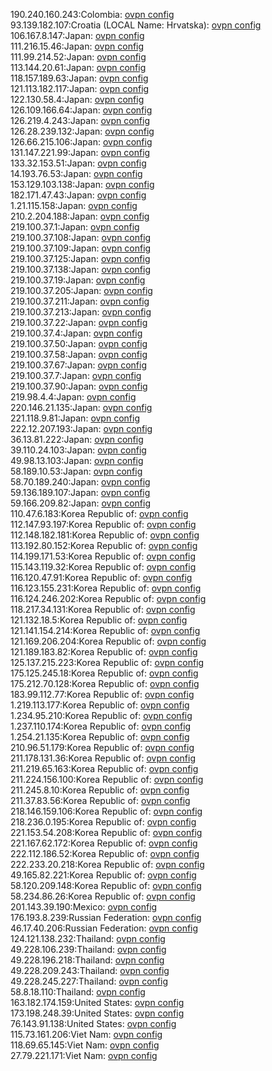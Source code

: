 190.240.160.243:Colombia: [ovpn config](vpn/190_240_160_243.ovpn)  
93.139.182.107:Croatia (LOCAL Name: Hrvatska): [ovpn config](vpn/93_139_182_107.ovpn)  
106.167.8.147:Japan: [ovpn config](vpn/106_167_8_147.ovpn)  
111.216.15.46:Japan: [ovpn config](vpn/111_216_15_46.ovpn)  
111.99.214.52:Japan: [ovpn config](vpn/111_99_214_52.ovpn)  
113.144.20.61:Japan: [ovpn config](vpn/113_144_20_61.ovpn)  
118.157.189.63:Japan: [ovpn config](vpn/118_157_189_63.ovpn)  
121.113.182.117:Japan: [ovpn config](vpn/121_113_182_117.ovpn)  
122.130.58.4:Japan: [ovpn config](vpn/122_130_58_4.ovpn)  
126.109.166.64:Japan: [ovpn config](vpn/126_109_166_64.ovpn)  
126.219.4.243:Japan: [ovpn config](vpn/126_219_4_243.ovpn)  
126.28.239.132:Japan: [ovpn config](vpn/126_28_239_132.ovpn)  
126.66.215.106:Japan: [ovpn config](vpn/126_66_215_106.ovpn)  
131.147.221.99:Japan: [ovpn config](vpn/131_147_221_99.ovpn)  
133.32.153.51:Japan: [ovpn config](vpn/133_32_153_51.ovpn)  
14.193.76.53:Japan: [ovpn config](vpn/14_193_76_53.ovpn)  
153.129.103.138:Japan: [ovpn config](vpn/153_129_103_138.ovpn)  
182.171.47.43:Japan: [ovpn config](vpn/182_171_47_43.ovpn)  
1.21.115.158:Japan: [ovpn config](vpn/1_21_115_158.ovpn)  
210.2.204.188:Japan: [ovpn config](vpn/210_2_204_188.ovpn)  
219.100.37.1:Japan: [ovpn config](vpn/219_100_37_1.ovpn)  
219.100.37.108:Japan: [ovpn config](vpn/219_100_37_108.ovpn)  
219.100.37.109:Japan: [ovpn config](vpn/219_100_37_109.ovpn)  
219.100.37.125:Japan: [ovpn config](vpn/219_100_37_125.ovpn)  
219.100.37.138:Japan: [ovpn config](vpn/219_100_37_138.ovpn)  
219.100.37.19:Japan: [ovpn config](vpn/219_100_37_19.ovpn)  
219.100.37.205:Japan: [ovpn config](vpn/219_100_37_205.ovpn)  
219.100.37.211:Japan: [ovpn config](vpn/219_100_37_211.ovpn)  
219.100.37.213:Japan: [ovpn config](vpn/219_100_37_213.ovpn)  
219.100.37.22:Japan: [ovpn config](vpn/219_100_37_22.ovpn)  
219.100.37.4:Japan: [ovpn config](vpn/219_100_37_4.ovpn)  
219.100.37.50:Japan: [ovpn config](vpn/219_100_37_50.ovpn)  
219.100.37.58:Japan: [ovpn config](vpn/219_100_37_58.ovpn)  
219.100.37.67:Japan: [ovpn config](vpn/219_100_37_67.ovpn)  
219.100.37.7:Japan: [ovpn config](vpn/219_100_37_7.ovpn)  
219.100.37.90:Japan: [ovpn config](vpn/219_100_37_90.ovpn)  
219.98.4.4:Japan: [ovpn config](vpn/219_98_4_4.ovpn)  
220.146.21.135:Japan: [ovpn config](vpn/220_146_21_135.ovpn)  
221.118.9.81:Japan: [ovpn config](vpn/221_118_9_81.ovpn)  
222.12.207.193:Japan: [ovpn config](vpn/222_12_207_193.ovpn)  
36.13.81.222:Japan: [ovpn config](vpn/36_13_81_222.ovpn)  
39.110.24.103:Japan: [ovpn config](vpn/39_110_24_103.ovpn)  
49.98.13.103:Japan: [ovpn config](vpn/49_98_13_103.ovpn)  
58.189.10.53:Japan: [ovpn config](vpn/58_189_10_53.ovpn)  
58.70.189.240:Japan: [ovpn config](vpn/58_70_189_240.ovpn)  
59.136.189.107:Japan: [ovpn config](vpn/59_136_189_107.ovpn)  
59.166.209.82:Japan: [ovpn config](vpn/59_166_209_82.ovpn)  
110.47.6.183:Korea Republic of: [ovpn config](vpn/110_47_6_183.ovpn)  
112.147.93.197:Korea Republic of: [ovpn config](vpn/112_147_93_197.ovpn)  
112.148.182.181:Korea Republic of: [ovpn config](vpn/112_148_182_181.ovpn)  
113.192.80.152:Korea Republic of: [ovpn config](vpn/113_192_80_152.ovpn)  
114.199.171.53:Korea Republic of: [ovpn config](vpn/114_199_171_53.ovpn)  
115.143.119.32:Korea Republic of: [ovpn config](vpn/115_143_119_32.ovpn)  
116.120.47.91:Korea Republic of: [ovpn config](vpn/116_120_47_91.ovpn)  
116.123.155.231:Korea Republic of: [ovpn config](vpn/116_123_155_231.ovpn)  
116.124.246.202:Korea Republic of: [ovpn config](vpn/116_124_246_202.ovpn)  
118.217.34.131:Korea Republic of: [ovpn config](vpn/118_217_34_131.ovpn)  
121.132.18.5:Korea Republic of: [ovpn config](vpn/121_132_18_5.ovpn)  
121.141.154.214:Korea Republic of: [ovpn config](vpn/121_141_154_214.ovpn)  
121.169.206.204:Korea Republic of: [ovpn config](vpn/121_169_206_204.ovpn)  
121.189.183.82:Korea Republic of: [ovpn config](vpn/121_189_183_82.ovpn)  
125.137.215.223:Korea Republic of: [ovpn config](vpn/125_137_215_223.ovpn)  
175.125.245.18:Korea Republic of: [ovpn config](vpn/175_125_245_18.ovpn)  
175.212.70.128:Korea Republic of: [ovpn config](vpn/175_212_70_128.ovpn)  
183.99.112.77:Korea Republic of: [ovpn config](vpn/183_99_112_77.ovpn)  
1.219.113.177:Korea Republic of: [ovpn config](vpn/1_219_113_177.ovpn)  
1.234.95.210:Korea Republic of: [ovpn config](vpn/1_234_95_210.ovpn)  
1.237.110.174:Korea Republic of: [ovpn config](vpn/1_237_110_174.ovpn)  
1.254.21.135:Korea Republic of: [ovpn config](vpn/1_254_21_135.ovpn)  
210.96.51.179:Korea Republic of: [ovpn config](vpn/210_96_51_179.ovpn)  
211.178.131.36:Korea Republic of: [ovpn config](vpn/211_178_131_36.ovpn)  
211.219.65.163:Korea Republic of: [ovpn config](vpn/211_219_65_163.ovpn)  
211.224.156.100:Korea Republic of: [ovpn config](vpn/211_224_156_100.ovpn)  
211.245.8.10:Korea Republic of: [ovpn config](vpn/211_245_8_10.ovpn)  
211.37.83.56:Korea Republic of: [ovpn config](vpn/211_37_83_56.ovpn)  
218.146.159.106:Korea Republic of: [ovpn config](vpn/218_146_159_106.ovpn)  
218.236.0.195:Korea Republic of: [ovpn config](vpn/218_236_0_195.ovpn)  
221.153.54.208:Korea Republic of: [ovpn config](vpn/221_153_54_208.ovpn)  
221.167.62.172:Korea Republic of: [ovpn config](vpn/221_167_62_172.ovpn)  
222.112.186.52:Korea Republic of: [ovpn config](vpn/222_112_186_52.ovpn)  
222.233.20.218:Korea Republic of: [ovpn config](vpn/222_233_20_218.ovpn)  
49.165.82.221:Korea Republic of: [ovpn config](vpn/49_165_82_221.ovpn)  
58.120.209.148:Korea Republic of: [ovpn config](vpn/58_120_209_148.ovpn)  
58.234.86.26:Korea Republic of: [ovpn config](vpn/58_234_86_26.ovpn)  
201.143.39.190:Mexico: [ovpn config](vpn/201_143_39_190.ovpn)  
176.193.8.239:Russian Federation: [ovpn config](vpn/176_193_8_239.ovpn)  
46.17.40.206:Russian Federation: [ovpn config](vpn/46_17_40_206.ovpn)  
124.121.138.232:Thailand: [ovpn config](vpn/124_121_138_232.ovpn)  
49.228.106.239:Thailand: [ovpn config](vpn/49_228_106_239.ovpn)  
49.228.196.218:Thailand: [ovpn config](vpn/49_228_196_218.ovpn)  
49.228.209.243:Thailand: [ovpn config](vpn/49_228_209_243.ovpn)  
49.228.245.227:Thailand: [ovpn config](vpn/49_228_245_227.ovpn)  
58.8.18.110:Thailand: [ovpn config](vpn/58_8_18_110.ovpn)  
163.182.174.159:United States: [ovpn config](vpn/163_182_174_159.ovpn)  
173.198.248.39:United States: [ovpn config](vpn/173_198_248_39.ovpn)  
76.143.91.138:United States: [ovpn config](vpn/76_143_91_138.ovpn)  
115.73.161.206:Viet Nam: [ovpn config](vpn/115_73_161_206.ovpn)  
118.69.65.145:Viet Nam: [ovpn config](vpn/118_69_65_145.ovpn)  
27.79.221.171:Viet Nam: [ovpn config](vpn/27_79_221_171.ovpn)  
